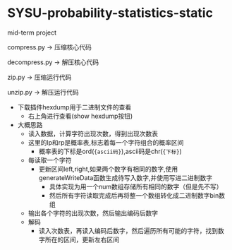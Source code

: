 # SYSU-probability-statistics-static
mid-term project

compress.py -> 压缩核心代码

decompress.py -> 解压核心代码

zip.py -> 压缩运行代码

unzip.py -> 解压运行代码

- 下载插件hexdump用于二进制文件的查看
  - 右上角进行查看(show hexdump按钮)
- 大概思路
  - 读入数据，计算字符出现次数，得到出现次数表
  - 这里的lp和rp是概率表,标志着每一个字符组合的概率区间
    - 概率表的下标是ord(`{ascii码}`),ascii码是chr(`{下标}`)
  - 每读取一个字符
    - 更新区间left,right,如果两个数字有相同的数字,使用generateWriteData函数生成待写入数字,并使用写进二进制数字
      - 具体实现为用一个num数组存储所有相同的数字（但是先不写）
      - 然后所有字符读取完成后再将整一个数组转化成二进制数字bin数组
  - 输出各个字符的出现次数，然后输出编码后数字
  - 解码
    - 读入次数表，再读入编码后数字，然后遍历所有可能的字符，找到数字所在的区间，更新左右区间
